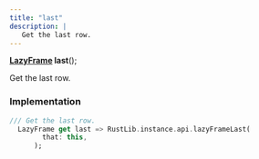 ```yaml
---
title: "last"
description: |
   Get the last row.
---
```

<span class="dart-code"><strong>[LazyFrame] last</strong>();</span>

 Get the last row.
### Implementation
```dart
/// Get the last row.
  LazyFrame get last => RustLib.instance.api.lazyFrameLast(
        that: this,
      );
```

[LazyFrame]: /reference/classes/lazyframe/